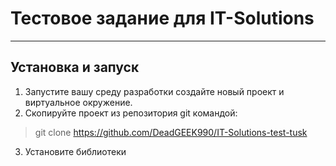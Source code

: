 # Тестовое задание для IT-Solutions
___
## Установка и запуск
1. Запустите вашу среду разработки создайте новый проект
и виртуальное окружение.
2. Скопируйте проект из репозитория git командой:
> git clone https://github.com/DeadGEEK990/IT-Solutions-test-tusk
3. Установите библиотеки